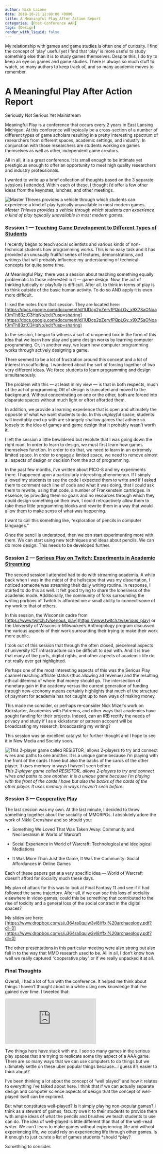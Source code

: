 ```yaml
---
author: Nick LaLone
date: 2018-10-21 12:00:00 +0800
title: A Meaningful Play After Action Report
categories: [Post-Conference AAR]
tags: [Design]
render_with_liquid: false
---
```


My relationship with games and game studies is often one of curiosity. I find the concept of ‘play’ useful yet I find that ‘play’ is more useful to study something else than it is to study games themselves. Despite this, I do try to keep an eye on games and game studies. There is always so much stuff to watch, so many authors to keep track of, and so many academic moves to remember.

# A Meaningful Play After Action Report

Seriously Not Serious Yet Mainstream

Meaningful Play is a conference that occurs every 2 years in East Lansing Michigan. At this conference will typically be a cross-section of a number of different types of game scholars resulting in a pretty interesting spectrum of researchers from different spaces, academic settings, and industry. In conjunction with those researchers are students working on games themselves as well as other, independent game creators.

All in all, it is a great conference. It is small enough to be intimate yet prestigious enough to offer an opportunity to meet high quality researchers and industry professionals.

I wanted to write up a brief collection of thoughts based on the 3 separate sessions I attended. Within each of these, I thought i’d offer a few other ideas from the keynotes, lunches, and other meetings.

![Master Thieves provides a vehicle through which students can experience a kind of play typically unavailable in most modern games.](https://cdn-images-1.medium.com/max/2000/1*3wOGaIvAEM4E6DCpRKizww.jpeg)*Master Thieves provides a vehicle through which students can experience a kind of play typically unavailable in most modern games.*

### Session 1 — [Teaching Game Development to Different Types of Students](https://meaningfulplay.msu.edu/program.php?session=111)

I recently began to teach social scientists and various kinds of non-technical students how programming works. This is no easy task and it has provided an unusually fruitful series of lectures, demonstrations, and writings that will probably influence my understanding of technical concepts for quite some time.

At Meaningful Play, there was a session about teaching something equally problematic to those interested in it — game design. Now, the act of thinking ludically or playfully is difficult. After all, to think in terms of play is to think outside of the basic human activity. To do so AND apply it is even more difficult.

I liked the notes from that session. They are located here: [https://docs.google.com/document/d/1UDcp2pZervfPQpLGv_x9X7SaONoat0mTh83ztC3HqNo/edit?usp=sharing](https://docs.google.com/document/d/1UDcp2pZervfPQpLGv_x9X7SaONoat0mTh83ztC3HqNo/edit?usp=sharing)

In the session, I began to witness a sort of unopened box in the form of this idea that we learn how play and game design works by learning computer programming. Or, in another way, we learn how computer programming works through actively designing a game.

There seemed to be a lot of frustration around this concept and a lot of interest in scaffolding. I wondered about the sort of forcing together of two very different ideas. We force students to learn programming and design simultaneously.

The problem with this — at least in my view — is that in both respects, much of the act of programming OR of design is truncated and moved to the background. Without concentrating on one or the other, both are forced into disparate spaces without much light or effort afforded them.

In addition, we provide a learning experience that is open and ultimately the opposite of what we want students to do. In this *unplayful* space, students will inevitably end up with are strangely shallow games that adhere so loosely to the idea of games and game design that it probably wasn’t worth it.

I left the session a little bewildered but resolute that I was going down the right road. In order to learn to design, we must first learn how games themselves function. In order to do that, we need to learn in an extremely limited space. In order to engage a limited space, we need to remove almost all aspects of design or decision from the act of programming.

In the past few months, i’ve written about PICO-8 and my experiments there. I happened upon a particularly interesting phenomenon. If I simply allowed my students to see the code I expected them to write and if I asked them to comment each line of code and what it was doing, that I could ask them to rewrite, using that code, a number of Frankenstein cartridges. In essence, by providing them no goals and no resources through which they could design something on their own, I could retroactively allow them to take these little programming blocks and rewrite them in a way that would allow them to make sense of what was happening.

I want to call this something like, “exploration of pencils in computer languages.”

Once the pencil is understood, then we can start experimenting more with them. We can start using new techniques and ideas about pencils. We can do more design. This needs to be developed further.

### Session 2 — [Serious Play on Twitch: Experiments in Academic Streaming](https://meaningfulplay.msu.edu/program.php?session=112)

The second session I attended had to do with streaming academia. A while back when I was in the midst of the hellscape that was my dissertation, I noticed someone was streaming their daily writing routine. In response, I started to do this as well. It felt good trying to share the loneliness of the academic mode. Additionally, the community of folks surrounding the writing portions of Twitch.tv afforded me a small ability to connect some of my work to that of others.

In this session, the Wisconsin cadre from [https://www.twitch.tv/serious_play](https://www.twitch.tv/serious_play) or the University of Wisconsin-Milwaukee’s Anthropology program discussed the various aspects of their work surrounding their trying to make their work more public.

I took out of this session that through the often closed, piecemeal aspects of university ICT infrastructure can be difficult to deal with. And it is true that many of the ports, digital rights, and other aspects of academic life do not really ever get highlighted.

Perhaps one of the most interesting aspects of this was the Serious Play channel reaching affiliate status (thus allowing ad revenue) and the resulting ethical dilemma of where that money should go. The intersection of monetary gain in the academy versus the current generation of funding through new-economy means certainly highlights that much of the structure of payment for academia has not caught up to new ways of making money.

This made me consider, or perhaps re-consider Nick Mizer’s work on Kickstarter, Academics with Patreons, and other ways that academics have sought funding for their projects. Indeed, can an IRB rectify the needs of privacy and study if I as a kickstarter or patreon account will be broadcasting my research, broadcasting my writing?

This session was an excellent catalyst for further thought and I hope to see it in New Media and Society soon.

![This 2-player game called RESISTOR_ allows 2-players to try and connect wires and paths to one another. It is a unique game because i’m playing with the front of the cards I have but also the backs of the cards of the other player. It uses memory in ways I haven’t seen before.](https://cdn-images-1.medium.com/max/2000/1*p-xTPKJyLs9Hn8yZANJifA.jpeg)*This 2-player game called RESISTOR_ allows 2-players to try and connect wires and paths to one another. It is a unique game because i’m playing with the front of the cards I have but also the backs of the cards of the other player. It uses memory in ways I haven’t seen before.*

### Session 3 — [Cooperative Play](https://meaningfulplay.msu.edu/program.php?session=101)

The last session was my own. At the last minute, I decided to throw something together about the sociality of MMORPGs. I absolutely adore the work of Nikki Crenshaw and so should you:

* Something We Loved That Was Taken Away: Community and Neoliberalism in World of Warcraft

* Social Experience in World of Warcraft: Technological and Ideological Mediations

* It Was More Than Just the Game, It Was the Community: Social Affordances in Online Games

Each of these papers get at a very specific idea — World of Warcraft doesn’t afford for sociality much these days.

My plan of attack for this was to look at Final Fantasy 11 and see if it had followed the same trajectory. After all, if we can see this loss of sociality elsewhere in video games, could this be something that contributed to the rise of toxicity and a general loss of the social contract in the digital spaces?

My slides are here: [https://www.dropbox.com/s/u364ra0qujw3vl8/ffxi%20archaeology.pdf?dl=0](https://www.dropbox.com/s/u364ra0qujw3vl8/ffxi%20archaeology.pdf?dl=0)

The other presentations in this particular meeting were also strong but also fell in to the way that MMO research used to be. All in all, I don’t know how well we really captured “cooperative play” or if we really unpacked it at all.

### Final Thoughts

Overall, I had a lot of fun with the conference. It helped me think about things I haven’t thought about in a while using new knowledge that i’ve gained over time. I tweeted that:

<iframe src="https://medium.com/media/690bdddaf2f4bbf5f7579a55507cd9f0" frameborder=0></iframe>

Two things here have stuck with me. I see so many games in the serious play spaces that are trying to replicate some tiny aspect of a AAA game. There are so many ways that we can use computers to do things but we ultimately settle on these uber popular things because…I guess it’s easier to think about?

I’ve been thinking a lot about the concept of “well played” and how it relates to everything i’ve talked about here. I think that if we can actually separate design and computer science aspects of design that the concept of well-played itself can be explored.

But what constitutes well-played? Is it simply playing non-popular games? I think as a steward of games, faculty owe it to their students to provide them with ample ideas of what the pencils and brushes we teach students to use can do. The idea of well-played is little different than that of the well-read writer. We can’t learn to make games without experiencing life and without experiencing life, we could rely on experiencing life through other games. Is it enough to just curate a list of games students *should *play?

Something to consider.
